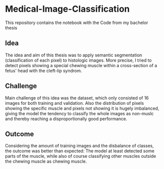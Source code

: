 # Medical-Image-Classification

This repository contains the notebook with the Code from my bachelor thesis

## Idea
The idea and aim of this thesis was to apply semantic segmentation (classification of each pixel) to histologic images. More precise, I tried to detect pixels showing a special chewing muscle within a cross-section of a fetus' head with the cleft-lip syndrom. 

## Challenge
Main challenge of this idea was the dataset, which only consisted of 16 images for both training and validation. Also the distribution of pixels showing the specific muscle and pixels not showing it is hugely imbalanced, giving the model the tendency to classify the whole images as non-muslc and thereby reaching a disproportionally good performance.

## Outcome
Considering the amount of training images and the disbalance of classes, the outcome was better than expected: The model at least detected some parts of the muscle, while also of course classifying other muscles outside the chewing muscle as chewing muscle.
